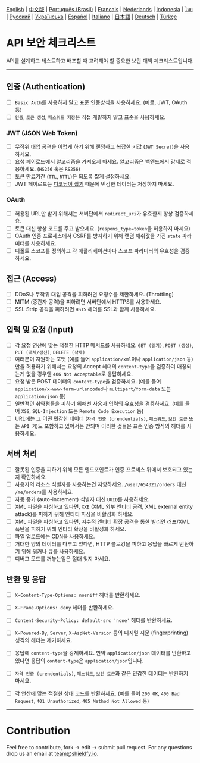 [English](./README.md) | [中文版](./README-zh.md) | [Português (Brasil)](./README-pt_BR.md) | [Français](./README-fr.md) | [Nederlands](./README-nl.md) | [Indonesia](./README-id.md) | [ไทย](./README-th.md) | [Русский](./README-ru.md) | [Українська](./README-uk.md) | [Español](./README-es.md) | [Italiano](./README-it.md) | [日本語](./README-jp.md) | [Deutsch](./README-de.md) | [Türkçe](./README-tr.md)

# API 보안 체크리스트
API를 설계하고 테스트하고 배포할 때 고려해야 할 중요한 보안 대책 체크리스트입니다.

------------------------------------------------------------------------------
## 인증 (Authentication)
- [ ] `Basic Auth`를 사용하지 말고 표준 인증방식을 사용하세요. (예로, JWT, OAuth 등)
- [ ] `인증`, `토큰 생성`, `패스워드 저장`은 직접 개발하지 말고 표준을 사용하세요.

### JWT (JSON Web Token)
- [ ] 무작위 대입 공격을 어렵게 하기 위해 랜덤하고 복잡한 키값 (`JWT Secret`)을 사용하세요.
- [ ] 요청 페이로드에서 알고리즘을 가져오지 마세요. 알고리즘은 백엔드에서 강제로 적용하세요. (`HS256` 혹은 `RS256`)
- [ ] 토큰 만료기간 (`TTL`, `RTTL`)은 되도록 짧게 설정하세요.
- [ ] JWT 페이로드는 [디코딩이 쉽기](https://jwt.io/#debugger-io) 때문에 민감한 데이터는 저장하지 마세요.

### OAuth
- [ ] 허용된 URL만 받기 위해서는 서버단에서 `redirect_uri`가 유효한지 항상 검증하세요.
- [ ] 토큰 대신 항상 코드를 주고 받으세요. (`respons_type=token`을 허용하지 마세요)
- [ ] OAuth 인증 프로세스에서 CSRF를 방지하기 위해 랜덤 해쉬값을 가진 `state` 파라미터를 사용하세요.
- [ ] 디폴트 스코프를 정의하고 각 애플리케이션마다 스코프 파라미터의 유효성을 검증하세요.

## 접근 (Access)
- [ ] DDoS나 무작위 대입 공격을 피하려면 요청수를 제한하세요. (Throttling)
- [ ] MITM (중간자 공격)을 피하려면 서버단에서 HTTPS를 사용하세요.
- [ ] SSL Strip 공격을 피하려면 `HSTS` 헤더를 SSL과 함께 사용하세요.

## 입력 및 요청 (Input)
- [ ] 각 요청 연산에 맞는 적절한 HTTP 메서드를 사용하세요. `GET (읽기)`, `POST (생성)`, `PUT (대체/갱신)`, `DELETE (삭제)`
- [ ] 여러분이 지원하는 포맷 (예를 들어 `application/xml`이나 `application/json` 등)만을 허용하기 위해서는 요청의 Accept 헤더의 `content-type`을 검증하여 매칭되는게 없을 경우엔 `406 Not Acceptable`로 응답하세요.
- [ ] 요청 받은 POST 데이터의 `content-type`을 검증하세요. (예를 들어 `application/x-www-form-urlencoded`나 `multipart/form-data` 또는 `application/json` 등)
- [ ] 일반적인 취약점들을 피하기 위해선 사용자 입력의 유효성을 검증하세요. (예를 들어 `XSS`, `SQL-Injection` 또는 `Remote Code Execution` 등)
- [ ] URL에는 그 어떤 민감한 데이터 (`자격 인증 (crendentials)`, `패스워드`, `보안 토큰` 또는 `API 키`)도 포함하고 있어서는 안되며 이러한 것들은 표준 인증 방식의 헤더를 사용하세요.

## 서버 처리
- [ ] 잘못된 인증을 피하기 위해 모든 엔드포인트가 인증 프로세스 뒤에서 보호되고 있는지 확인하세요.
- [ ] 사용자의 리소스 식별자를 사용하는건 지양하세요. `/user/654321/orders` 대신 `/me/orders`를 사용하세요.
- [ ] 자동 증가 (auto-increment) 식별자 대신 `UUID`를 사용하세요.
- [ ] XML 파일을 파싱하고 있다면, `XXE` (XML 외부 엔티티 공격, XML external entity attack)를 피하기 위해 엔티티 파싱을 비활성화 하세요.
- [ ] XML 파일을 파싱하고 있다면, 지수적 엔티티 확장 공격을 통한 빌리언 러프/XML 폭탄을 피하기 위해 엔티티 확장을 비활성화 하세요.
- [ ] 파일 업로드에는 CDN을 사용하세요.
- [ ] 거대한 양의 데이터를 다루고 있다면, HTTP 블로킹을 피하고 응답을 빠르게 반환하기 위해 워커나 큐를 사용하세요.
- [ ] 디버그 모드를 꺼놓는일은 절대 잊지 마세요.

## 반환 및 응답
- [ ] `X-Content-Type-Options: nosniff` 헤더를 반환하세요.
- [ ] `X-Frame-Options: deny` 헤더를 반환하세요.
- [ ] `Content-Security-Policy: default-src 'none'` 헤더를 반환하세요.
- [ ] `X-Powered-By`, `Server`, `X-AspNet-Version` 등의 디지털 지문 (fingerprinting) 성격의 헤더는 제거하세요.
- [ ] 응답에 `content-type`을 강제하세요. 만약 `application/json` 데이터를 반환하고 있다면 응답의 `content-type`은 `application/json`입니다.
- [ ] `자격 인증 (crendentials)`, `패스워드`, `보안 토큰`과 같은 민감한 데이터는 반환하지 마세요.
- [ ] 각 연산에 맞는 적절한 상태 코드를 반환하세요. (예를 들어 `200 OK`, `400 Bad Request`, `401 Unauthorized`, `405 Method Not Allowed` 등)


------------------------------------------------------------------------------

# Contribution
Feel free to contribute, fork -> edit -> submit pull request. For any questions drop us an email at team@shieldfy.io.
